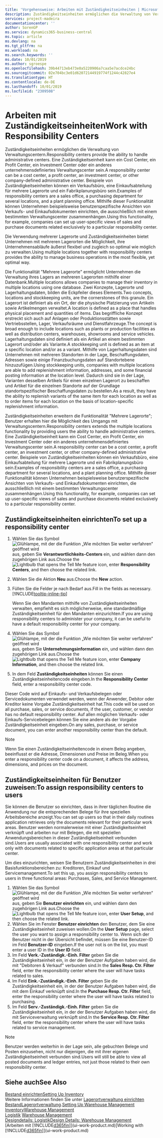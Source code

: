 ```yaml
---
title: 'Vorgehensweise: Arbeiten mit Zuständigkeitseinheiten | Microsoft Docs'
description: Zuständigkeitseinheiten ermöglichen die Verwaltung von Verwaltungscentern. Eine Zuständigkeitseinheit kann ein Cost Center, ein Profit Center, ein Investment Center oder ein anderes unternehmensdefiniertes Verwaltungscenter sein.
services: project-madeira
documentationcenter: ''
author: SorenGP
ms.service: dynamics365-business-central
ms.topic: article
ms.devlang: na
ms.tgt_pltfrm: na
ms.workload: na
ms.search.keywords: ''
ms.date: 10/01/2019
ms.author: sgroespe
ms.openlocfilehash: 39b44713eb473e0a5220906a7caa5e7acdce24bc
ms.sourcegitcommit: 02e704bc3e01d62072144919774f1244c42827e4
ms.translationtype: HT
ms.contentlocale: de-DE
ms.lasthandoff: 10/01/2019
ms.locfileid: "2309508"
---
```

# <a name="work-with-responsibility-centers"></a><span data-ttu-id="d5b70-104">Arbeiten mit Zuständigkeitseinheiten</span><span class="sxs-lookup"><span data-stu-id="d5b70-104">Work with Responsibility Centers</span></span>
<span data-ttu-id="d5b70-105">Zuständigkeitseinheiten ermöglichen die Verwaltung von Verwaltungscentern.</span><span class="sxs-lookup"><span data-stu-id="d5b70-105">Responsibility centers provide the ability to handle administrative centers.</span></span> <span data-ttu-id="d5b70-106">Eine Zuständigkeitseinheit kann ein Cost Center, ein Profit Center, ein Investment Center oder ein anderes unternehmensdefiniertes Verwaltungscenter sein.</span><span class="sxs-lookup"><span data-stu-id="d5b70-106">A responsibility center can be a cost center, a profit center, an investment center, or other company-defined administrative center.</span></span> <span data-ttu-id="d5b70-107">Beispiele von Zuständigkeitseinheiten können ein Verkaufsbüro, eine Einkaufsabteilung für mehrere Lagerorte und ein Fabrikplanungsbüro sein.</span><span class="sxs-lookup"><span data-stu-id="d5b70-107">Examples of responsibility centers are a sales office, a purchasing department for several locations, and a plant planning office.</span></span> <span data-ttu-id="d5b70-108">Mithilfe dieser Funktionalität können Unternehmen beispielsweise benutzerspezifische Ansichten von Verkaufs- und Einkaufsdokumenten einrichten, die ausschließlich mit einem bestimmten Verwaltungscenter zusammenhängen.</span><span class="sxs-lookup"><span data-stu-id="d5b70-108">Using this functionality, for example, companies can set up user-specific views of sales and purchase documents related exclusively to a particular responsibility center.</span></span>  

<span data-ttu-id="d5b70-109">Die Verwendung mehrerer Lagerorte und Zuständigkeitseinheiten bietet Unternehmen mit mehreren Lagerorten die Möglichkeit, ihre Unternehmensabläufe äußerst flexibel und zugleich so optimal wie möglich zu verwalten.</span><span class="sxs-lookup"><span data-stu-id="d5b70-109">Using multiple locations together with responsibility centers provides the ability to manage business operations in the most flexible, yet optimal way.</span></span>

<span data-ttu-id="d5b70-110">Die Funktionalität "Mehrere Lagerorte" ermöglicht Unternehmen die Verwaltung ihres Lagers an mehreren Lagerorten mithilfe einer Datenbank.</span><span class="sxs-lookup"><span data-stu-id="d5b70-110">Multiple locations allows companies to manage their inventory in multiple locations using one database.</span></span> <span data-ttu-id="d5b70-111">Zwei Konzepte, Lagerorte und Lagerhaltungsdaten, bilden die Eckpfeiler dieses Elements.</span><span class="sxs-lookup"><span data-stu-id="d5b70-111">Two concepts, locations and stockkeeping units, are the cornerstones of this granule.</span></span> <span data-ttu-id="d5b70-112">Ein Lagerort ist definiert als ein Ort, der die physische Platzierung von Artikeln sowie Artikelmengen verwaltet.</span><span class="sxs-lookup"><span data-stu-id="d5b70-112">A location is defined as a place that handles physical placement and quantities of items.</span></span> <span data-ttu-id="d5b70-113">Das begriffliche Konzept erstreckt sich auch auf Anlagen oder Produktionsstätten sowie Vertriebsstellen, Lager, Verkaufsräume und Dienstfahrzeuge.</span><span class="sxs-lookup"><span data-stu-id="d5b70-113">The concept is broad enough to include locations such as plants or production facilities as well as distribution centers, warehouses, showrooms and service vehicles.</span></span> <span data-ttu-id="d5b70-114">Lagerhaltungsdaten sind definiert als ein Artikel an einem bestimmten Lagerort und/oder als Variante.</span><span class="sxs-lookup"><span data-stu-id="d5b70-114">A stockkeeping unit is defined as an item at a specific location and/or as a variant.</span></span> <span data-ttu-id="d5b70-115">Mithilfe von Lagerhaltungsdaten sind Unternehmen mit mehreren Standorten in der Lage, Beschaffungsdaten, Adressen sowie einige Finanzbuchungsdaten auf Standortebene hinzuzufügen.</span><span class="sxs-lookup"><span data-stu-id="d5b70-115">Using stockkeeping units, companies with multiple locations are able to add replenishment information, addresses, and some financial posting information at the location level.</span></span> <span data-ttu-id="d5b70-116">Dadurch sind sie in der Lage, Varianten desselben Artikels für einen einzelnen Lagerort zu beschaffen und Artikel für die einzelnen Standorte auf der Grundlage standortspezifischer Beschaffungsdaten zu bestellen.</span><span class="sxs-lookup"><span data-stu-id="d5b70-116">As a result, they have the ability to replenish variants of the same item for each location as well as to order items for each location on the basis of location-specific replenishment information.</span></span>  

<span data-ttu-id="d5b70-117">Zuständigkeitseinheiten erweitern die Funktionalität "Mehrere Lagerorte"; Benutzer erhalten hier die Möglichkeit des Umgangs mit Verwaltungscentern.</span><span class="sxs-lookup"><span data-stu-id="d5b70-117">Responsibility centers extends the multiple locations functionality by providing users the ability to handle administrative centers.</span></span> <span data-ttu-id="d5b70-118">Eine Zuständigkeitseinheit kann ein Cost Center, ein Profit Center, ein Investment Center oder ein anderes unternehmensdefiniertes Verwaltungscenter sein.</span><span class="sxs-lookup"><span data-stu-id="d5b70-118">A responsibility center can be a cost center, a profit center, an investment center, or other company-defined administrative center.</span></span> <span data-ttu-id="d5b70-119">Beispiele von Zuständigkeitseinheiten können ein Verkaufsbüro, eine Einkaufsabteilung für mehrere Lagerorte und ein Fabrikplanungsbüro sein.</span><span class="sxs-lookup"><span data-stu-id="d5b70-119">Examples of responsibility centers are a sales office, a purchasing department for several locations, and a plant planning office.</span></span> <span data-ttu-id="d5b70-120">Mithilfe dieser Funktionalität können Unternehmen beispielsweise benutzerspezifische Ansichten von Verkaufs- und Einkaufsdokumenten einrichten, die ausschließlich mit einem bestimmten Verwaltungscenter zusammenhängen.</span><span class="sxs-lookup"><span data-stu-id="d5b70-120">Using this functionality, for example, companies can set up user-specific views of sales and purchase documents related exclusively to a particular responsibility center.</span></span>

## <a name="to-set-up-a-responsibility-center"></a><span data-ttu-id="d5b70-121">Zuständigkeitseinheiten einrichten</span><span class="sxs-lookup"><span data-stu-id="d5b70-121">To set up a responsibility center</span></span>  
1.  <span data-ttu-id="d5b70-122">Wählen Sie das Symbol ![Glühlampe, mit der die Funktion „Wie möchten Sie weiter verfahren“ geöffnet wird](media/ui-search/search_small.png "Wie möchten Sie weiter verfahren?") aus, geben Sie **Verantwortlichkeits-Centers** ein, und wählen dann den zugehörigen Link aus.</span><span class="sxs-lookup"><span data-stu-id="d5b70-122">Choose the ![Lightbulb that opens the Tell Me feature](media/ui-search/search_small.png "Tell me what you want to do") icon, enter **Responsibility Centers**, and then choose the related link.</span></span>  
2.  <span data-ttu-id="d5b70-123">Wählen Sie die Aktion **Neu** aus.</span><span class="sxs-lookup"><span data-stu-id="d5b70-123">Choose the **New** action.</span></span>  
3.  <span data-ttu-id="d5b70-124">Füllen Sie die Felder je nach Bedarf aus.</span><span class="sxs-lookup"><span data-stu-id="d5b70-124">Fill in the fields as necessary.</span></span> [!INCLUDE[tooltip-inline-tip](includes/tooltip-inline-tip_md.md)]  

    <span data-ttu-id="d5b70-125">Wenn Sie den Mandanten mithilfe von Zuständigkeitseinheiten verwalten, empfiehlt es sich möglicherweise, eine standardmäßige Zuständigkeitseinheit für den Mandanten einzurichten.</span><span class="sxs-lookup"><span data-stu-id="d5b70-125">If you are using responsibility centers to administer your company, it can be useful to have a default responsibility center for your company.</span></span>
4. <span data-ttu-id="d5b70-126">Wählen Sie das Symbol ![Glühlampe, mit der die Funktion „Wie möchten Sie weiter verfahren“ geöffnet wird](media/ui-search/search_small.png "Wie möchten Sie weiter verfahren?") aus, geben Sie **Unternehmungsinformation** ein, und wählen dann den zugehörigen Link aus.</span><span class="sxs-lookup"><span data-stu-id="d5b70-126">Choose the ![Lightbulb that opens the Tell Me feature](media/ui-search/search_small.png "Tell me what you want to do") icon, enter **Company Information**, and then choose the related link.</span></span>
5. <span data-ttu-id="d5b70-127">In dem Feld **Zuständigkeitseinheiten** können Sie einen Zuständigkeitseinheitencode eingeben.</span><span class="sxs-lookup"><span data-stu-id="d5b70-127">In the **Responsibility Center** field, enter a responsibility center code.</span></span>

<span data-ttu-id="d5b70-128">Dieser Code wird auf Einkaufs- und Verkaufsbelegen oder Servicedokumenten verwendet werden, wenn der Anwender, Debitor oder Kreditor keine Vorgabe Zuständigkeitseinheit hat.</span><span class="sxs-lookup"><span data-stu-id="d5b70-128">This code will be used on all purchase, sales, or service documents, if the user, customer, or vendor has no default responsibility center.</span></span> <span data-ttu-id="d5b70-129">Auf allen möglichen Verkaufs- oder Einkaufs-Servicebelegen können Sie eine andere als der Vorgabe Zuständigkeitseinheit eingeben.</span><span class="sxs-lookup"><span data-stu-id="d5b70-129">On any sales, purchase, or service document, you can enter another responsibility center than the default.</span></span>

> [!NOTE]  
>  <span data-ttu-id="d5b70-130">Wenn Sie einen Zuständigkeitseinheitencode in einem Beleg angeben, beeinflusst er die Adresse, Dimensionen und Preise im Beleg.</span><span class="sxs-lookup"><span data-stu-id="d5b70-130">When you enter a responsibility center code on a document, it affects the address, dimensions, and prices on the document.</span></span>  

## <a name="to-assign-responsibility-centers-to-users"></a><span data-ttu-id="d5b70-131">Zuständigkeitseinheiten für Benutzer zuweisen:</span><span class="sxs-lookup"><span data-stu-id="d5b70-131">To assign responsibility centers to users</span></span>  
<span data-ttu-id="d5b70-132">Sie können die Benutzer so einrichten, dass in ihrer täglichen Routine die Anwendung nur die entsprechenden Belege für ihre speziellen Arbeitsbereiche anzeigt.</span><span class="sxs-lookup"><span data-stu-id="d5b70-132">You can set up users so that in their daily routines application retrieves only the documents relevant for their particular work areas.</span></span> <span data-ttu-id="d5b70-133">Benutzer werden normalerweise mit einer Zuständigkeitseinheit verknüpft und arbeiten nur mit Belegen, die mit speziellen Anwendungsbereichen in dieser Zuständigkeitseinheit verbunden sind.</span><span class="sxs-lookup"><span data-stu-id="d5b70-133">Users are usually associated with one responsibility center and work only with documents related to specific application areas at that particular center.</span></span>  

<span data-ttu-id="d5b70-134">Um dies einzurichten, weisen Sie Benutzern Zuständigkeitseinheiten in drei Basisfunktionsbereichen zu: Kreditoren, Einkauf und Servicemanagement.</span><span class="sxs-lookup"><span data-stu-id="d5b70-134">To set this up, you assign responsibility centers to users in three functional areas: Purchases, Sales, and Service Management.</span></span>  

1.  <span data-ttu-id="d5b70-135">Wählen Sie das Symbol ![Glühlampe, mit der die Funktion „Wie möchten Sie weiter verfahren“ geöffnet wird](media/ui-search/search_small.png "Wie möchten Sie weiter verfahren?") aus, geben Sie **Benutzer einrichten** ein, und wählen dann den zugehörigen Link aus.</span><span class="sxs-lookup"><span data-stu-id="d5b70-135">Choose the ![Lightbulb that opens the Tell Me feature](media/ui-search/search_small.png "Tell me what you want to do") icon, enter **User Setup**, and then choose the related link.</span></span>  
2.  <span data-ttu-id="d5b70-136">Wählen Sie im Fenster **Benutzer einrichten** den Benutzer, dem Sie eine Zuständigkeitseinheit zuweisen wollen.</span><span class="sxs-lookup"><span data-stu-id="d5b70-136">On the **User Setup** page, select the user you want to assign a responsibility center to.</span></span> <span data-ttu-id="d5b70-137">Wenn sich der Benutzer nicht in der Übersicht befindet, müssen Sie eine Benutzer-ID im Feld **Benutzer-ID** eingeben.</span><span class="sxs-lookup"><span data-stu-id="d5b70-137">If the user not is on the list, you must enter a user ID in the **User ID** field.</span></span>  
3.  <span data-ttu-id="d5b70-138">Im Feld **Verk.-Zuständigk.-Einh. Filter** geben Sie die Zuständigkeitseinheit ein, in der der Benutzer Aufgaben haben wird, die mit "Debitoren & Verkauf" verbunden sind.</span><span class="sxs-lookup"><span data-stu-id="d5b70-138">In the **Sales Resp. Ctr. Filter** field, enter the responsibility center where the user will have tasks related to sales.</span></span>  
4.  <span data-ttu-id="d5b70-139">Im Feld **Eink.-Zuständigk.-Einh. Filter** geben Sie die Zuständigkeitseinheit ein, in der der Benutzer Aufgaben haben wird, die mit dem Einkauf verknüpft sind.</span><span class="sxs-lookup"><span data-stu-id="d5b70-139">In the **Purchase Resp. Ctr. Filter** field, enter the responsibility center where the user will have tasks related to purchasing.</span></span>  
5.  <span data-ttu-id="d5b70-140">Im Feld **Serv.-Zuständigk.-Einh. Filter** geben Sie die Zuständigkeitseinheit ein, in der der Benutzer Aufgaben haben wird, die mit Serviceverwaltung verknüpft sind.</span><span class="sxs-lookup"><span data-stu-id="d5b70-140">In the **Service Resp. Ctr. Filter** field, enter the responsibility center where the user will have tasks related to service management.</span></span>  

> [!NOTE]  
>  <span data-ttu-id="d5b70-141">Benutzer werden weiterhin in der Lage sein, alle gebuchten Belege und Posten einzusehen, nicht nur diejenigen, die mit ihrer eigenen Zuständigkeitseinheit verbunden sind.</span><span class="sxs-lookup"><span data-stu-id="d5b70-141">Users will still be able to view all posted documents and ledger entries, not just those related to their own responsibility center.</span></span>

## <a name="see-also"></a><span data-ttu-id="d5b70-142">Siehe auch</span><span class="sxs-lookup"><span data-stu-id="d5b70-142">See Also</span></span>  
[<span data-ttu-id="d5b70-143">Bestand einrichten</span><span class="sxs-lookup"><span data-stu-id="d5b70-143">Setting Up Inventory</span></span>](inventory-setup-inventory.md)  
<span data-ttu-id="d5b70-144">Weitere Informationen finden Sie unter [Lagerortverwaltung einrichten](warehouse-setup-warehouse.md)
[Bestand](inventory-manage-inventory.md)[Lagerortverwaltung](warehouse-manage-warehouse.md).</span><span class="sxs-lookup"><span data-stu-id="d5b70-144">[Setting Up Warehouse Management](warehouse-setup-warehouse.md)
[Inventory](inventory-manage-inventory.md)[Warehouse Management](warehouse-manage-warehouse.md)</span></span>  
<span data-ttu-id="d5b70-145">[Logistik](warehouse-manage-warehouse.md)  </span><span class="sxs-lookup"><span data-stu-id="d5b70-145">[Warehouse Management](warehouse-manage-warehouse.md)  </span></span>  
[<span data-ttu-id="d5b70-146">Designdetails: Logistik</span><span class="sxs-lookup"><span data-stu-id="d5b70-146">Design Details: Warehouse Management</span></span>](design-details-warehouse-management.md)  
<span data-ttu-id="d5b70-147">[Arbeiten mit [!INCLUDE[d365fin](includes/d365fin_md.md)]](ui-work-product.md)</span><span class="sxs-lookup"><span data-stu-id="d5b70-147">[Working with [!INCLUDE[d365fin](includes/d365fin_md.md)]](ui-work-product.md)</span></span>
